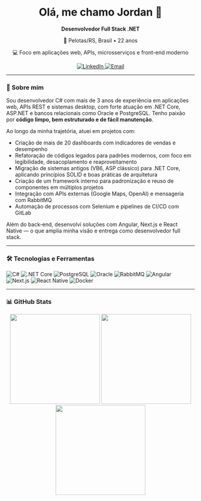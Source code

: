 <h1 align="center">Olá, me chamo Jordan 👋</h1>

<div align="center">
   <p><strong>Desenvolvedor Full Stack .NET</strong></p>
   <p>📍 Pelotas/RS, Brasil • 22 anos</p>
   <p>💻 Foco em aplicações web, APIs, microsserviços e front-end moderno</p>
   
   <p align="center">
      <a href="https://www.linkedin.com/in/jordancampos20/" target="_blank">
         <img alt="LinkedIn" src="https://img.shields.io/badge/LinkedIn-0077B5?style=for-the-badge&logo=linkedin&logoColor=white"/>
      </a>
      <a href="mailto:jordan@jasmim.dev" target="_blank">
         <img alt="Email" src="https://img.shields.io/badge/Mail-D14836?style=for-the-badge&logo=gmail&logoColor=white"/>
      </a>
   </p>
</div>

---

### 🚀 Sobre mim

Sou desenvolvedor C# com mais de 3 anos de experiência em aplicações web, APIs REST e sistemas desktop, com forte atuação em .NET Core, ASP.NET e bancos relacionais como Oracle e PostgreSQL. Tenho paixão por **código limpo, bem estruturado e de fácil manutenção**.

Ao longo da minha trajetória, atuei em projetos com:

- Criação de mais de 20 dashboards com indicadores de vendas e desempenho
- Refatoração de códigos legados para padrões modernos, com foco em legibilidade, desacoplamento e reaproveitamento
- Migração de sistemas antigos (VB6, ASP clássico) para .NET Core, aplicando princípios SOLID e boas práticas de arquitetura
- Criação de um framework interno para padronização e reuso de componentes em múltiplos projetos
- Integração com APIs externas (Google Maps, OpenAI) e mensageria com RabbitMQ
- Automação de processos com Selenium e pipelines de CI/CD com GitLab

Além do back-end, desenvolvi soluções com Angular, Next.js e React Native — o que amplia minha visão e entrega como desenvolvedor full stack.

---

### 🛠️ Tecnologias e Ferramentas

![C#](https://img.shields.io/badge/C%23-239120?style=for-the-badge&logo=c-sharp&logoColor=white)
![.NET Core](https://img.shields.io/badge/.NET-512BD4?style=for-the-badge&logo=dotnet&logoColor=white)
![PostgreSQL](https://img.shields.io/badge/PostgreSQL-336791?style=for-the-badge&logo=postgresql&logoColor=white)
![Oracle](https://img.shields.io/badge/Oracle-F80000?style=for-the-badge&logo=oracle&logoColor=white)
![RabbitMQ](https://img.shields.io/badge/RabbitMQ-FF6600?style=for-the-badge&logo=rabbitmq&logoColor=white)
![Angular](https://img.shields.io/badge/Angular-DD0031?style=for-the-badge&logo=angular&logoColor=white)
![Next.js](https://img.shields.io/badge/Next.js-000?style=for-the-badge&logo=nextdotjs&logoColor=white)
![React Native](https://img.shields.io/badge/React_Native-61DAFB?style=for-the-badge&logo=react&logoColor=000)
![Docker](https://img.shields.io/badge/Docker-2496ED?style=for-the-badge&logo=docker&logoColor=white)

---

### 📊 GitHub Stats

<div align="center">
  <img height="240em" src="https://github-readme-stats.jasmim.dev/api?username=JordanCampos20&locale=pt-BR&show_icons=true&icon_color=ffffff&border_color=ffffff&text_color=ffffff&bg_color=22272e&theme=dark&hide_title=true&include_all_commits=true&count_private=true"/>
  <img height="240em" src="https://github-readme-stats.jasmim.dev/api/top-langs/?username=JordanCampos20&layout=compact&text_color=ffffff&border_color=ffffff&bg_color=22272e&theme=dark&title_color=ffffff&langs_count=8"/>
  <img height="240em" src="https://github-readme-stats.jasmim.dev/api/wakatime?username=JordanCampos20&show_icons=true&icon_color=2BBAC5&text_color=ffffff&border_color=ffffff&bg_color=22272e&theme=dark&title_color=ffffff&layout=compact&langs_count=14"/>
</div>
